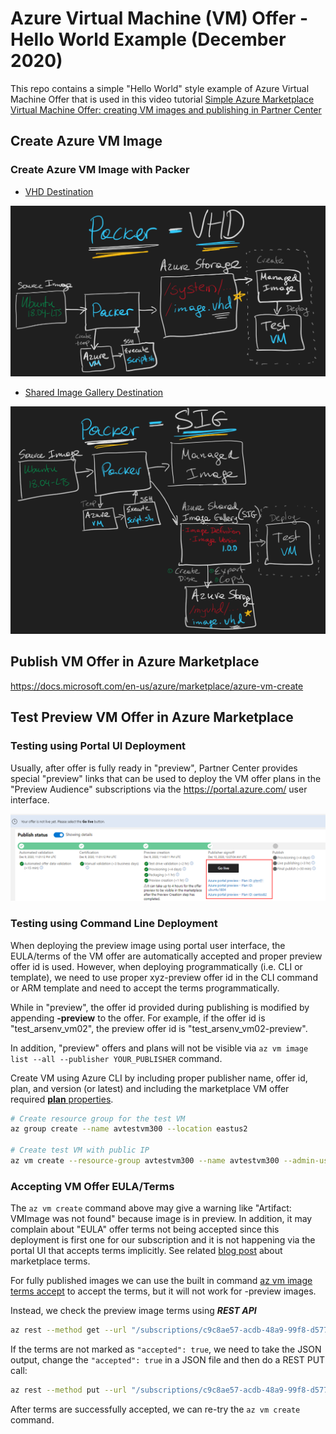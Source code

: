 # Azure Virtual Machine (VM) Offer - Hello World Example (December 2020)

This repo contains a simple "Hello World" style example of Azure Virtual Machine Offer that is used in this video tutorial [Simple Azure Marketplace Virtual Machine Offer: creating VM images and publishing in Partner Center](https://arsenvlad.medium.com/simple-azure-marketplace-virtual-machine-offer-creating-vm-images-and-publishing-in-partner-center-599bb0140689)

## Create Azure VM Image

### Create Azure VM Image with Packer

* [VHD Destination](packer/packer-vhd.md)

![Packer - VHD Destination](images/packer-vhd.png)

* [Shared Image Gallery Destination](packer/packer-sig.md)

![Packer - Shared Image Gallery Destination](images/packer-sig.png)

## Publish VM Offer in Azure Marketplace

<https://docs.microsoft.com/en-us/azure/marketplace/azure-vm-create>

## Test Preview VM Offer in Azure Marketplace

### Testing using Portal UI Deployment

Usually, after offer is fully ready in "preview", Partner Center provides special "preview" links that can be used to deploy the VM offer plans in the "Preview Audience" subscriptions via the <https://portal.azure.com/> user interface.

![Partner Center - Preview Links](images/preview-links.png)

### Testing using Command Line Deployment

When deploying the preview image using portal user interface, the EULA/terms of the VM offer are automatically accepted and proper preview offer id is used. However, when deploying programmatically (i.e. CLI or template), we need to use proper xyz-preview offer id in the CLI command or ARM template and need to accept the terms programmatically.

While in "preview", the offer id provided during publishing is modified by appending **-preview** to the offer. For example, if the offer id is "test_arsenv_vm02", the preview offer id is "test_arsenv_vm02-preview".

In addition, "preview" offers and plans will not be visible via ```az vm image list --all --publisher YOUR_PUBLISHER``` command.

Create VM using Azure CLI by including proper publisher name, offer id, plan, and version (or latest) and including the marketplace VM offer required [**plan** properties](https://docs.microsoft.com/en-us/cli/azure/vm?view=azure-cli-latest#az_vm_create-optional-parameters).

```bash
# Create resource group for the test VM
az group create --name avtestvm300 --location eastus2

# Create test VM with public IP
az vm create --resource-group avtestvm300 --name avtestvm300 --admin-username azureuser --admin-password "Password@123" --image PUBLISHER_NAME:test_arsenv_vm02-preview:ubuntu1804_byol:latest --plan-publisher PUBLISHER_NAME --plan-product test_arsenv_vm02-preview --plan-name ubuntu1804_byol
```

### Accepting VM Offer EULA/Terms

The ```az vm create``` command above may give a warning like "Artifact: VMImage was not found" because image is in preview. In addition, it may complain about "EULA" offer terms not being accepted since this deployment is first one for our subscription and it is not happening via the portal UI that accepts terms implicitly. See related [blog post](https://arsenvlad.medium.com/azure-marketplace-api-to-programmatically-review-and-accept-publisher-agreement-eula-3066a6c143dd) about marketplace terms.

For fully published images we can use the built in command [az vm image terms accept](https://docs.microsoft.com/en-us/cli/azure/vm/image/terms?view=azure-cli-latest) to accept the terms, but it will not work for -preview images.

Instead, we check the preview image terms using ***REST API***

```bash
az rest --method get --url "/subscriptions/c9c8ae57-acdb-48a9-99f8-d57704f18dee/providers/Microsoft.MarketplaceOrdering/offertypes/virtualmachine/publishers/PUBLISHER_NAME/offers/test_arsenv_vm02-preview/plans/ubuntu1804/agreements/current?api-version=2015-06-01" -o json
```

If the terms are not marked as ```"accepted": true```, we need to take the JSON output, change the ```"accepted": true``` in a JSON file and then do a REST PUT call:

```bash
az rest --method put --url "/subscriptions/c9c8ae57-acdb-48a9-99f8-d57704f18dee/providers/Microsoft.MarketplaceOrdering/offertypes/virtualmachine/publishers/PUBLISHER_NAME/offers/test_arsenv_vm02-preview/plans/ubuntu1804/agreements/current?api-version=2015-06-01" --body @terms.json -o json
```

After terms are successfully accepted, we can re-try the ```az vm create``` command.
